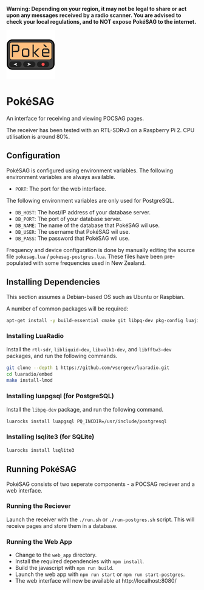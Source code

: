 __Warning: Depending on your region, it may not be legal to share or act upon any messages received by a radio scanner. 
You are advised to check your local regulations, and to NOT expose PokéSAG to the internet.__

![PokéSAG Logo](web_app/client/static/images/icon_x128.png)

# PokéSAG
An interface for receiving and viewing POCSAG pages.

The receiver has been tested with an RTL-SDRv3 on a Raspberry Pi 2. CPU utilisation is around 80%.

## Configuration
PokéSAG is configured using environment variables. The following environment variables are always available.

* `PORT`: The port for the web interface.

The following environment variables are only used for PostgreSQL.

* `DB_HOST`: The host/IP address of your database server.
* `DB_PORT`: The port of your database server.
* `DB_NAME`: The name of the database that PokéSAG wil use.
* `DB_USER`: The username that PokéSAG wil use.
* `DB_PASS`: The password that PokéSAG wil use.

Frequency and device configuration is done by manually editing the source file `pokesag.lua` / `pokesag-postgres.lua`.
These files have been pre-populated with some frequencies used in New Zealand.

## Installing Dependencies
This section assumes a Debian-based OS such as Ubuntu or Raspbian.

A number of common packages will be required:
```sh
apt-get install -y build-essential cmake git libpq-dev pkg-config luajit luarocks 
```

### Installing LuaRadio
Install the `rtl-sdr`, `libliquid-dev`, `libvolk1-dev`, and `libfftw3-dev` packages, and run the following commands.

```sh
git clone --depth 1 https://github.com/vsergeev/luaradio.git
cd luaradio/embed
make install-lmod
```

### Installing luapgsql (for PostgreSQL)
Install the `libpq-dev` package, and run the following command.

```sh
luarocks install luapgsql PQ_INCDIR=/usr/include/postgresql
```

### Installing lsqlite3 (for SQLite)
```sh
luarocks install lsqlite3
```

## Running PokéSAG
PokéSAG consists of two seperate components - a POCSAG reciever and a web interface. 

### Running the Reciever

Launch the receiver with the `./run.sh` or `./run-postgres.sh` script. This will receive pages and store them in a database.

### Running the Web App

* Change to the `web_app` directory.
* Install the required dependencies with `npm install`.
* Build the javascript with `npm run build`.
* Launch the web app with `npm run start` or `npm run start-postgres`.
* The web interface will now be available at http://localhost:8080/
